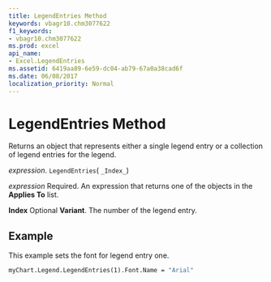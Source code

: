 ```yaml
---
title: LegendEntries Method
keywords: vbagr10.chm3077622
f1_keywords:
- vbagr10.chm3077622
ms.prod: excel
api_name:
- Excel.LegendEntries
ms.assetid: 6419aa89-6e59-dc04-ab79-67a0a38cad6f
ms.date: 06/08/2017
localization_priority: Normal
---
```



# LegendEntries Method

Returns an object that represents either a single legend entry or a collection of legend entries for the legend.

_expression_. `LegendEntries`( `_Index_`)

 _expression_ Required. An expression that returns one of the objects in the **Applies To** list.

 **Index** Optional **Variant**. The number of the legend entry.

## Example

This example sets the font for legend entry one.


```vb
myChart.Legend.LegendEntries(1).Font.Name = "Arial"
```


